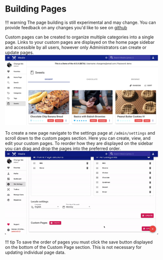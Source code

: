 # Building Pages

!!! warning
    The page building is still experimental and may change. You can provide feedback on any changes you'd like to see on [github](https://github.com/hay-kot/mealie/discussions/229)

Custom pages can be created to organize multiple categories into a single page. Links to your custom pages are displayed on the home page sidebar and accessible by all users, however only Administrators can create or update pages.
![custom page](../../assets/img/custom-page.webp)

To create a new page navigate to the settings page at `/admin/settings` and scroll down to the custom pages section. Here you can create, view, and edit your custom pages. To reorder how they are displayed on the sidebar you can drag and drop the pages into the preferred order.
![create custom page](../../assets/gifs/create-custom-page-demo.gif)

!!! tip
    To save the order of pages you must click the save button displayed on the bottom of the Custom Page section. This is not necessary for updating individual page data. 
